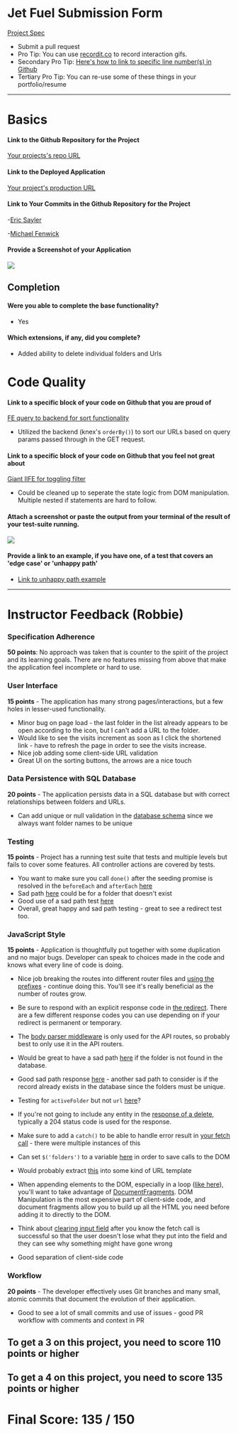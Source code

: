 # Jet Fuel Submission Form

[Project Spec](http://frontend.turing.io/projects/jet-fuel.html)

* Submit a pull request
* Pro Tip: You can use [recordit.co](http://recordit.co/) to record interaction gifs.
* Secondary Pro Tip: [Here's how to link to specific line number(s) in Github](http://stackoverflow.com/questions/23821235/how-to-link-to-specific-line-number-on-github)
* Tertiary Pro Tip: You can re-use some of these things in your portfolio/resume

------

# Basics

#### Link to the Github Repository for the Project
[Your projects's repo URL](https://github.com/Mickyfen17/jet-fuel)

#### Link to the Deployed Application
[Your project's production URL](http://jet-fuelled.herokuapp.com/)

#### Link to Your Commits in the Github Repository for the Project

-[Eric Sayler](https://github.com/Mickyfen17/jet-fuel/commits/master?author=esayler)

-[Michael Fenwick](https://github.com/Mickyfen17/jet-fuel/commits/master?author=Mickyfen17)

#### Provide a Screenshot of your Application

![](http://i.imgur.com/184DMfa.png)

## Completion

#### Were you able to complete the base functionality?
* Yes

#### Which extensions, if any, did you complete?

- Added ability to delete individual folders and Urls

# Code Quality

#### Link to a specific block of your code on Github that you are proud of
[FE query to backend for sort functionality](https://github.com/Mickyfen17/jet-fuel/blob/master/public/lib/app.js#L65)

- Utilized the backend (knex's `orderBy()`) to sort our URLs based on query params passed through in the GET request.

#### Link to a specific block of your code on Github that you feel not great about
[Giant IIFE for toggling filter](https://github.com/Mickyfen17/jet-fuel/blob/master/public/lib/app.js#L37)

- Could be cleaned up to seperate the state logic from DOM manipulation. Multiple nested if statements are hard to follow.

#### Attach a screenshot or paste the output from your terminal of the result of your test-suite running.

![](http://i.imgur.com/Mb2nvaG.png)

#### Provide a link to an example, if you have one, of a test that covers an 'edge case' or 'unhappy path'

- [Link to unhappy path example](https://github.com/Mickyfen17/jet-fuel/blob/master/test/routes.spec.js#L232)
-----


# Instructor Feedback (Robbie)

### Specification Adherence

**50 points**: No approach was taken that is counter to the spirit of the project and its learning goals. There are no features missing from above that make the application feel incomplete or hard to use.

### User Interface

**15 points** - The application has many strong pages/interactions, but a few holes in lesser-used functionality.

* Minor bug on page load - the last folder in the list already appears to be open according to the icon, but I can't add a URL to the folder.
* Would like to see the visits increment as soon as I click the shortened link - have to refresh the page in order to see the visits increase.
* Nice job adding some client-side URL validation
* Great UI on the sorting buttons, the arrows are a nice touch

### Data Persistence with SQL Database

**20 points** - The application persists data in a SQL database but with correct relationships between folders and URLs.

* Can add unique or null validation in the [database schema](https://github.com/Mickyfen17/jet-fuel/blob/master/db/migrations/20170503160714_initial.js#L5) since we always want folder names to be unique

### Testing

**15 points** - Project has a running test suite that tests and multiple levels but fails to cover some features. All controller actions are covered by tests.

* You want to make sure you call `done()` after the seeding promise is resolved in the `beforeEach` and `afterEach` [here](https://github.com/Mickyfen17/jet-fuel/blob/master/test/routes.spec.js#L35-L51)
* Sad path [here](https://github.com/Mickyfen17/jet-fuel/blob/master/test/routes.spec.js#L133-L141) could be for a folder that doesn't exist
* Good use of a sad path test [here](https://github.com/Mickyfen17/jet-fuel/blob/master/test/routes.spec.js#L176-L185)
* Overall, great happy and sad path testing - great to see a redirect test too.

### JavaScript Style

**15 points** - Application is thoughtfully put together with some duplication and no major bugs. Developer can speak to choices made in the code and knows what every line of code is doing.

* Nice job breaking the routes into different router files and [using the prefixes](https://github.com/Mickyfen17/jet-fuel/blob/master/server/index.js#L19-L20) - continue doing this. You'll see it's really beneficial as the number of routes grow.
* Be sure to respond with an explicit response code in [the redirect](https://github.com/Mickyfen17/jet-fuel/blob/master/server/redirect.js#L17). There are a few different response codes you can use depending on if your redirect is permanent or temporary.
* The [body parser middleware](https://github.com/Mickyfen17/jet-fuel/blob/master/server/index.js#L10) is only used for the API routes, so probably best to only use it in the API routers.
* Would be great to have a sad path [here](https://github.com/Mickyfen17/jet-fuel/blob/master/server/router.js#L44-L46) if the folder is not found in the database.
* Good sad path response [here](https://github.com/Mickyfen17/jet-fuel/blob/master/server/router.js#L53) - another sad path to consider is if the record already exists in the database since the folders must be unique.
* Testing for `activeFolder` but not `url` [here](https://github.com/Mickyfen17/jet-fuel/blob/master/server/router.js#L66)?
* If you're not going to include any entity in the [response of a delete](https://github.com/Mickyfen17/jet-fuel/blob/master/server/router.js#L84), typically a 204 status code is used for the response.

* Make sure to add a `catch()` to be able to handle error result in [your fetch call](https://github.com/Mickyfen17/jet-fuel/blob/master/public/lib/app.js#L64-L72) - there were multiple instances of this
* Can set `$('folders')` to a variable [here](https://github.com/Mickyfen17/jet-fuel/blob/master/public/lib/folders.js#L14) in order to save calls to the DOM
* Would probably extract [this](https://github.com/Mickyfen17/jet-fuel/blob/master/public/lib/urls.js#L33-L51) into some kind of URL template
* When appending elements to the DOM, especially in a loop ([like here](https://github.com/Mickyfen17/jet-fuel/blob/master/public/lib/urls.js#L30-L55)), you'll want to take advantage of [DocumentFragments](https://developer.mozilla.org/en-US/docs/Web/API/DocumentFragment). DOM Manipulation is the most expensive part of client-side code, and document fragments allow you to build up all the HTML you need before adding it to directly to the DOM.
* Think about [clearing input field](https://github.com/Mickyfen17/jet-fuel/blob/master/public/lib/urls.js#L88) after you know the fetch call is successful so that the user doesn't lose what they put into the field and they can see why something might have gone wrong
* Good separation of client-side code

### Workflow

**20 points** - The developer effectively uses Git branches and many small, atomic commits that document the evolution of their application.

* Good to see a lot of small commits and use of issues - good PR workflow with comments and context in PR

## To get a 3 on this project, you need to score 110 points or higher

## To get a 4 on this project, you need to score 135 points or higher

# Final Score: 135 / 150
